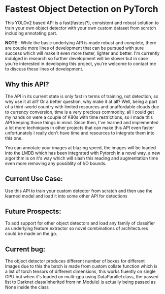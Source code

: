 # Fastest Object Detection on PyTorch
This YOLOv2 based API is a fast(fastest?), consistent and robust solution to train your own object detector with your own custom dataset from scratch including annotating part.

**NOTE** : While the basic underlying API is made robust and complete, there are couple more lines of development that can be pursued with sure success which will make it even more faster, lighter and better.
I'm currently indulged in research so further development will be slower but in case you're interested in developing this project, you're welcome to contact me to discuss these lines of development.

## Why this API?
The API in its current state is only fast in terms of training, not detection, so why use it at all? Or a better question, why make it at all?
Well, being a part of a third-world country with limited resources and unaffordable clouds due to currency conversion, time is a very precious commodity, 
all I could get my hands on were a couple of K80s with time restrictions, so I made this API keeping those things in mind. Since then, I've learned and implemented a lot more techniques in other projects that can make this API even faster 
unfortunately I really don't have time and resources to integrate them into this one.

You can annotate your images at blazing speed, the images will be loaded into the LMDB which has been integrated with Pytorch in a novel way, a new algorithm is on it's way which will slash this reading and augmentation time even more removing any possiblity of I/O bounds.

## Current Use Case:
Use this API to train your custom detector from scratch and then use the learned model and load it into some other API for detections

## Future Prospects: 
To add support for other object detectors and load any family of classifier as underlying feature extractor so novel combinations of architectures could be made on the go.

## Current bug: 
The object detector produces different number of boxes for different images due to this the batch is made from custom collate function which is a list of torch tensors of different dimensions, this works fluently on single GPU but when it's loaded on multi-gpu using DataParallel class, the passed list to Darknet class(inherited from nn.Module) is actually being passed as None inside the class
